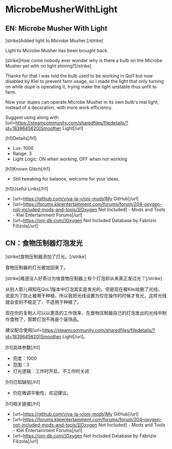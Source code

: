 # MicrobeMusherWithLight

## EN: Microbe Musher With Light

[strike]Added light to Microbe Musher.[/strike]
 
Light to Microbe Musher has been brought back. 

[strike]How come nobody ever wonder why is there a bulb on the Microbe Musher yet with no light shining?[/strike]

Thanks for that I was told the bulb used to be working in Qol1 but now disabled by Klei to prevent farm usage, so I made the light that only turning on while dupe is operating it, trying make the light unstable thus unfit to farm.

Now your dupes can operate Microbe Musher in its own bulb's real light, instead of a decoration, with more work efficiency.

Suggest using along with [url=https://steamcommunity.com/sharedfiles/filedetails/?id=1839645620]Smoother Light[/url]

[h1]Details[/h1]

- Lux: 1000
- Range: 3
- Light Logic: ON when working, OFF when not working

[h1]Known Glitch[/h1]

- Still tweaking for balance, welcome for your ideas.

[h1]Useful Links[/h1]

- [url=https://github.com/viva-la-v/oni-mods]My GitHub[/url]
- [url=https://forums.kleientertainment.com/forums/forum/204-oxygen-not-included-mods-and-tools/][Oxygen Not Included] - Mods and Tools - Klei Entertainment Forums[/url]
- [url=https://oni-db.com/]Oxygen Not Included Database by Fabrizio Filizola[/url]

## CN：食物压制器灯泡发光

[strike]食物压制器添加了灯光。[/strike]

食物压制器的灯光被加回来了。

[strike]难道没人好奇过为啥食物压制器上有个灯泡却从来真正发过光？[/strike]

从别人那儿得知在QoL1版本中灯泡其实是发光的，但是现在被Klei给删了光线，说是为了防止被用于种植，所以我把光线设置为仅在操作的时候才有光，这样光线就会变的不稳定了，不适用于种植了。

现在你的复制人可以以更高的工作效率，在食物压制器自己的灯泡发出的光线中制作食物了，那颗灯泡不再是个装饰品。

建议配合使用[url=https://steamcommunity.com/sharedfiles/filedetails/?id=1839645620]Smoother Light[/url]。


[h1]具体参数[/h1]

- 亮度：1000
- 范围：3
- 灯光逻辑：工作时开启，不工作时关闭

[h1]已知缺陷[/h1]

- 仍在微调平衡性，欢迎建议。

[h1]相关链接[/h1]

- [url=https://github.com/viva-la-v/oni-mods]My GitHub[/url]
- [url=https://forums.kleientertainment.com/forums/forum/204-oxygen-not-included-mods-and-tools/][Oxygen Not Included] - Mods and Tools - Klei Entertainment Forums[/url]
- [url=https://oni-db.com/]Oxygen Not Included Database by Fabrizio Filizola[/url]
